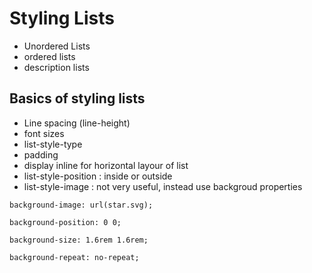 # Styling Lists

- Unordered Lists
- ordered lists
- description lists

##  Basics of styling lists

- Line spacing (line-height)
- font sizes
- list-style-type
- padding
- display inline for horizontal layour of list
- list-style-position : inside or outside
- list-style-image : not very useful, instead use backgroud properties
	
`background-image: url(star.svg);`

  `background-position: 0 0;`

  `background-size: 1.6rem 1.6rem;`

  `background-repeat: no-repeat;`
